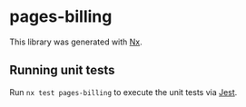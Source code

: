 # pages-billing

This library was generated with [Nx](https://nx.dev).

## Running unit tests

Run `nx test pages-billing` to execute the unit tests via [Jest](https://jestjs.io).
